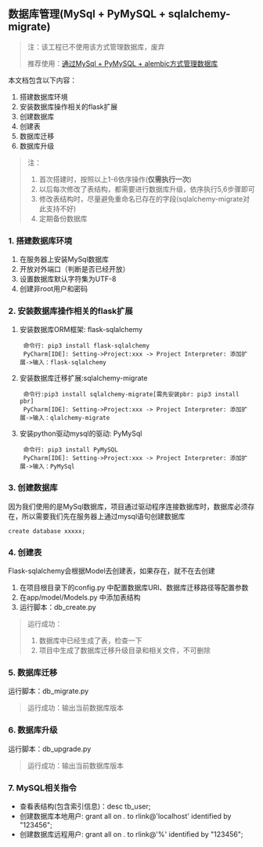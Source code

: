## 数据库管理(MySql + PyMySQL + sqlalchemy-migrate)
> 注：该工程已不使用该方式管理数据库，废弃
>
> 推荐使用：[通过MySql + PyMySQL + alembic方式管理数据库](./数据库配置管理文档%5Balembic%5D.md)

本文档包含以下内容：
1. 搭建数据库环境
2. 安装数据库操作相关的flask扩展
3. 创建数据库
4. 创建表
5. 数据库迁移
6. 数据库升级

>注：
>1. 首次搭建时，按照以上1-6依序操作(**仅需执行一次**)
>2. 以后每次修改了表结构，都需要进行数据库升级，依序执行5,6步骤即可
>3. 修改表结构时，尽量避免重命名已存在的字段(sqlalchemy-migrate对此支持不好)
>4. 定期备份数据库

### 1. 搭建数据库环境
1. 在服务器上安装MySql数据库
2. 开放对外端口（判断是否已经开放）
3. 设置数据库默认字符集为UTF-8
4. 创建非root用户和密码

### 2. 安装数据库操作相关的flask扩展
1. 安装数据库ORM框架: flask-sqlalchemy

		命令行: pip3 install flask-sqlalchemy
		PyCharm[IDE]: Setting->Project:xxx -> Project Interpreter: 添加扩展->输入：flask-sqlalchemy
	
2. 安装数据库迁移扩展:sqlalchemy-migrate

		命令行:pip3 install sqlalchemy-migrate[需先安装pbr: pip3 install pbr]
		PyCharm[IDE]: Setting->Project:xxx -> Project Interpreter: 添加扩展->输入：qlalchemy-migrate

3. 安装python驱动mysql的驱动: PyMySql

		命令行: pip3 install PyMySQL
		PyCharm[IDE]: Setting->Project:xxx -> Project Interpreter: 添加扩展->输入：PyMySql

### 3. 创建数据库
因为我们使用的是MySql数据库，项目通过驱动程序连接数据库时，数据库必须存在，所以需要我们先在服务器上通过mysql语句创建数据库

	create database xxxxx;
	
### 4. 创建表
Flask-sqlalchemy会根据Model去创建表，如果存在，就不在去创建
1. 在项目根目录下的config.py 中配置数据库URI、数据库迁移路径等配置参数
2. 在app/model/Models.py 中添加表结构
3. 运行脚本：db_create.py
>运行成功：
>1. 数据库中已经生成了表，检查一下
>2. 项目中生成了数据库迁移升级目录和相关文件，不可删除

### 5. 数据库迁移
运行脚本：db_migrate.py
>运行成功：输出当前数据库版本

### 6. 数据库升级
运行脚本：db_upgrade.py
>运行成功：输出当前数据库版本

### 7. MySQL相关指令
- 查看表结构(包含索引信息)：desc tb_user;
- 创建数据库本地用户: grant all on *.* to rlink@'localhost' identified by "123456";
- 创建数据库远程用户: grant all on *.* to rlink@'%' identified by "123456";
